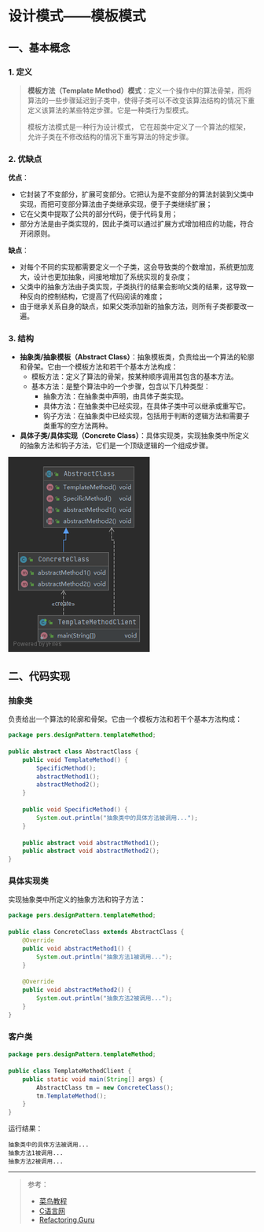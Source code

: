 # 设计模式——模板模式

## 一、基本概念

### 1. 定义

> **模板方法（Template Method）模式**：定义一个操作中的算法骨架，而将算法的一些步骤延迟到子类中，使得子类可以不改变该算法结构的情况下重定义该算法的某些特定步骤。它是一种类行为型模式。
>
> 模板方法模式是一种行为设计模式， 它在超类中定义了一个算法的框架， 允许子类在不修改结构的情况下重写算法的特定步骤。

### 2. 优缺点

**优点**：

- 它封装了不变部分，扩展可变部分。它把认为是不变部分的算法封装到父类中实现，而把可变部分算法由子类继承实现，便于子类继续扩展；
- 它在父类中提取了公共的部分代码，便于代码复用；
- 部分方法是由子类实现的，因此子类可以通过扩展方式增加相应的功能，符合开闭原则。

**缺点**：

- 对每个不同的实现都需要定义一个子类，这会导致类的个数增加，系统更加庞大，设计也更加抽象，间接地增加了系统实现的复杂度；
- 父类中的抽象方法由子类实现，子类执行的结果会影响父类的结果，这导致一种反向的控制结构，它提高了代码阅读的难度；
- 由于继承关系自身的缺点，如果父类添加新的抽象方法，则所有子类都要改一遍。

### 3. 结构

- **抽象类/抽象模板（Abstract Class）**：抽象模板类，负责给出一个算法的轮廓和骨架。它由一个模板方法和若干个基本方法构成：
  - 模板方法：定义了算法的骨架，按某种顺序调用其包含的基本方法。
  - 基本方法：是整个算法中的一个步骤，包含以下几种类型：
    - 抽象方法：在抽象类中声明，由具体子类实现。
    - 具体方法：在抽象类中已经实现，在具体子类中可以继承或重写它。
    - 钩子方法：在抽象类中已经实现，包括用于判断的逻辑方法和需要子类重写的空方法两种。
- **具体子类/具体实现（Concrete Class）**：具体实现类，实现抽象类中所定义的抽象方法和钩子方法，它们是一个顶级逻辑的一个组成步骤。

![image.png](https://raw.githubusercontent.com/wlynxg/pic/main/2025/06/01/20250601-164948.png)

## 二、代码实现

### 抽象类

负责给出一个算法的轮廓和骨架。它由一个模板方法和若干个基本方法构成：

```java
package pers.designPattern.templateMethod;

public abstract class AbstractClass {
    public void TemplateMethod() {
        SpecificMethod();
        abstractMethod1();
        abstractMethod2();
    }

    public void SpecificMethod() {
        System.out.println("抽象类中的具体方法被调用...");
    }

    public abstract void abstractMethod1();
    public abstract void abstractMethod2();
}
```

### 具体实现类

实现抽象类中所定义的抽象方法和钩子方法：

```java
package pers.designPattern.templateMethod;

public class ConcreteClass extends AbstractClass {
    @Override
    public void abstractMethod1() {
        System.out.println("抽象方法1被调用...");
    }

    @Override
    public void abstractMethod2() {
        System.out.println("抽象方法2被调用...");
    }
}
```

### 客户类

```java
package pers.designPattern.templateMethod;

public class TemplateMethodClient {
    public static void main(String[] args) {
        AbstractClass tm = new ConcreteClass();
        tm.TemplateMethod();
    }
}
```

运行结果：

```
抽象类中的具体方法被调用...
抽象方法1被调用...
抽象方法2被调用...
```

***

> 参考：
>
> - [菜鸟教程](https://www.runoob.com/design-pattern/singleton-pattern.html)
> - [C语言网](http://c.biancheng.net/view/1338.html)
> - [Refactoring.Guru](https://refactoringguru.cn/)

